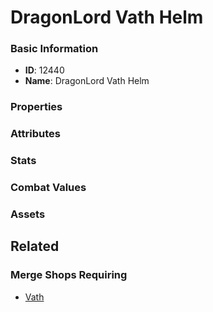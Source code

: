 # DragonLord Vath Helm

<no description available>

### Basic Information

- **ID**: 12440
- **Name**: DragonLord Vath Helm

### Properties


### Attributes


### Stats


### Combat Values


### Assets


## Related

### Merge Shops Requiring

- [Vath](../merge-shops/206-vath.md)

